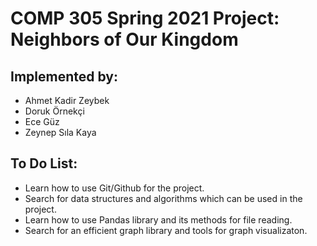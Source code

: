 # COMP 305 Spring 2021 Project: Neighbors of Our Kingdom


## Implemented by:
* Ahmet Kadir Zeybek
* Doruk Örnekçi
* Ece Güz
* Zeynep Sıla Kaya

## To Do List:
* Learn how to use Git/Github for the project.
* Search for data structures and algorithms which can be used in the project.
* Learn how to use Pandas library and its methods for file reading.
* Search for an efficient graph library and tools for graph visualizaton.
